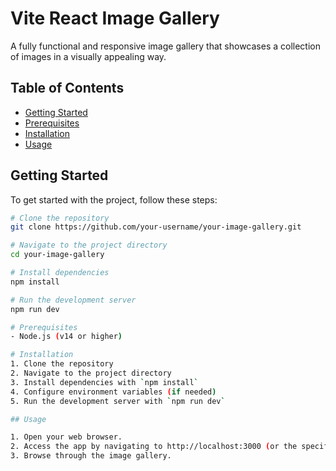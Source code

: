 # Vite React Image Gallery

A fully functional and responsive image gallery that showcases a collection of images in a visually appealing way.

## Table of Contents

- [Getting Started](#getting-started)
- [Prerequisites](#prerequisites)
- [Installation](#installation)
- [Usage](#usage)

## Getting Started

To get started with the project, follow these steps:

```bash
# Clone the repository
git clone https://github.com/your-username/your-image-gallery.git

# Navigate to the project directory
cd your-image-gallery

# Install dependencies
npm install

# Run the development server
npm run dev

# Prerequisites
- Node.js (v14 or higher)

# Installation
1. Clone the repository
2. Navigate to the project directory
3. Install dependencies with `npm install`
4. Configure environment variables (if needed)
5. Run the development server with `npm run dev`

## Usage

1. Open your web browser.
2. Access the app by navigating to http://localhost:3000 (or the specified port if different).
3. Browse through the image gallery.
